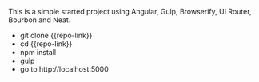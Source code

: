 This is a simple started project using Angular, Gulp, Browserify, UI Router, Bourbon and Neat.

* git clone {{repo-link}}
* cd {{repo-link}}
* npm install
* gulp
* go to http://localhost:5000
